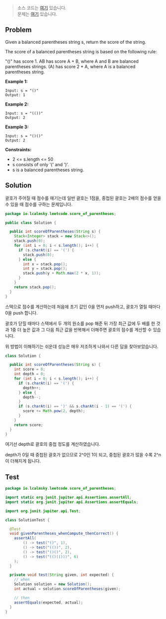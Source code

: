 > 소스 코드는 [여기](https://github.com/lcalmsky/leetcode/blob/master/src/main/java/io/lcalmsky/leetcode/score_of_parentheses/Solution.java) 있습니다.  
> 문제는 [여기](https://leetcode.com/problems/score_of_parentheses/) 있습니다.

## Problem

Given a balanced parentheses string s, return the score of the string.

The score of a balanced parentheses string is based on the following rule:

"()" has score 1.
AB has score A + B, where A and B are balanced parentheses strings.
(A) has score 2 * A, where A is a balanced parentheses string.

**Example 1:**
```text
Input: s = "()"
Output: 1
```
**Example 2:**
```text
Input: s = "(())"
Output: 2
```
**Example 3:**
```text
Input: s = "()()"
Output: 2
```


**Constraints:**

* 2 <= s.length <= 50
* s consists of only '(' and ')'.
* s is a balanced parentheses string.

## Solution

괄호가 주어질 때 점수를 매기는데 일반 괄호는 1점을, 중첩된 괄호는 2배의 점수를 얻을 수 있을 때 점수를 구하는 문제입니다.

```java
package io.lcalmsky.leetcode.score_of_parentheses;

public class Solution {

  public int scoreOfParentheses(String s) {
    Stack<Integer> stack = new Stack<>();
    stack.push(0);
    for (int i = 0; i < s.length(); i++) {
      if (s.charAt(i) == '(') {
        stack.push(0);
      } else {
        int x = stack.pop();
        int y = stack.pop();
        stack.push(y + Math.max(2 * x, 1));
      }
    }
    return stack.pop();
  }
}
```

스택으로 점수를 계산하는데 처음에 초기 값인 0을 먼저 push하고, 괄호가 열릴 때마다 0을 push 합니다.

괄호가 닫힐 때마다 스택에서 두 개의 원소를 pop 해준 뒤 가장 최근 값에 두 배를 한 것과 1중 더 높은 값과 그 다음 최근 값을 반복해서 더해주면 괄호의 점수를 계산할 수 있습니다.

위 방법이 이해하기는 쉬운데 성능은 매우 저조하게 나와서 다른 답을 찾아보았습니다.

```java
class Solution {

  public int scoreOfParentheses(String s) {
    int score = 0;
    int depth = 0;
    for (int i = 0; i < s.length(); i++) {
      if (s.charAt(i) == '(') {
        depth++;
      } else {
        depth--;
      }
      if (s.charAt(i) == ')' && s.charAt(i - 1) == '(') {
        score += Math.pow(2, depth);
      }
    }
    return score;
  }
}
```

여기선 depth로 괄호의 중첩 정도를 계산하였습니다.

depth가 0일 때 중첩된 괄호가 없으므로 2^0인 1이 되고, 중첩된 괄호가 많을 수록 2^n이 더해지게 됩니다.

## Test

```java
package io.lcalmsky.leetcode.score_of_parentheses;

import static org.junit.jupiter.api.Assertions.assertAll;
import static org.junit.jupiter.api.Assertions.assertEquals;

import org.junit.jupiter.api.Test;

class SolutionTest {

  @Test
  void givenParentheses_whenCompute_thenCorrect() {
    assertAll(
        () -> test("()", 1),
        () -> test("(())", 2),
        () -> test("()()", 2),
        () -> test("(()(()))", 6)
    );
  }

  private void test(String given, int expected) {
    // when
    Solution solution = new Solution();
    int actual = solution.scoreOfParentheses(given);

    // then
    assertEquals(expected, actual);
  }
}
```